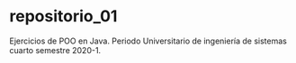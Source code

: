 # repositorio_01
Ejercicios de POO en Java. Periodo Universitario de ingeniería de sistemas cuarto semestre 2020-1.
